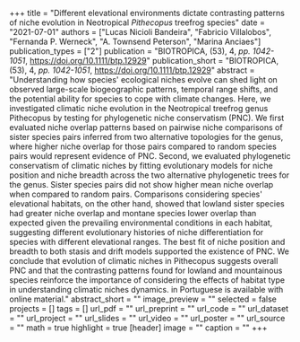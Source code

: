 +++
title = "Different elevational environments dictate contrasting patterns of niche evolution in Neotropical <i>Pithecopus</i> treefrog species"
date = "2021-07-01"
authors = ["Lucas Nicioli Bandeira", "Fabricio Villalobos", "Fernanda P. Werneck", "A. Townsend Peterson", "Marina Anciaes"]
publication_types = ["2"]
publication = "BIOTROPICA, (53), 4, _pp. 1042-1051_, https://doi.org/10.1111/btp.12929"
publication_short = "BIOTROPICA, (53), 4, _pp. 1042-1051_, https://doi.org/10.1111/btp.12929"
abstract = "Understanding how species' ecological niches evolve can shed light on observed large-scale biogeographic patterns, temporal range shifts, and the potential ability for species to cope with climate changes. Here, we investigated climatic niche evolution in the Neotropical treefrog genus Pithecopus by testing for phylogenetic niche conservatism (PNC). We first evaluated niche overlap patterns based on pairwise niche comparisons of sister species pairs inferred from two alternative topologies for the genus, where higher niche overlap for those pairs compared to random species pairs would represent evidence of PNC. Second, we evaluated phylogenetic conservatism of climatic niches by fitting evolutionary models for niche position and niche breadth across the two alternative phylogenetic trees for the genus. Sister species pairs did not show higher mean niche overlap when compared to random pairs. Comparisons considering species' elevational habitats, on the other hand, showed that lowland sister species had greater niche overlap and montane species lower overlap than expected given the prevailing environmental conditions in each habitat, suggesting different evolutionary histories of niche differentiation for species with different elevational ranges. The best fit of niche position and breadth to both stasis and drift models supported the existence of PNC. We conclude that evolution of climatic niches in Pithecopus suggests overall PNC and that the contrasting patterns found for lowland and mountainous species reinforce the importance of considering the effects of habitat type in understanding climatic niches dynamics. in Portuguese is available with online material."
abstract_short = ""
image_preview = ""
selected = false
projects = []
tags = []
url_pdf = ""
url_preprint = ""
url_code = ""
url_dataset = ""
url_project = ""
url_slides = ""
url_video = ""
url_poster = ""
url_source = ""
math = true
highlight = true
[header]
image = ""
caption = ""
+++
